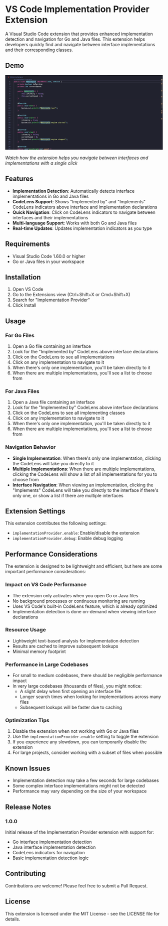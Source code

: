# VS Code Implementation Provider Extension

A Visual Studio Code extension that provides enhanced implementation detection and navigation for Go and Java files. This extension helps developers quickly find and navigate between interface implementations and their corresponding classes.


## Demo

![Implementation Provider Demo](media/implementation-provider-demo.gif)

*Watch how the extension helps you navigate between interfaces and implementations with a single click*

## Features

- **Implementation Detection**: Automatically detects interface implementations in Go and Java files
- **CodeLens Support**: Shows "Implemented by" and "Implements" CodeLens indicators above interface and implementation declarations
- **Quick Navigation**: Click on CodeLens indicators to navigate between interfaces and their implementations
- **Multi-language Support**: Works with both Go and Java files
- **Real-time Updates**: Updates implementation indicators as you type

## Requirements

- Visual Studio Code 1.60.0 or higher
- Go or Java files in your workspace

## Installation

1. Open VS Code
2. Go to the Extensions view (Ctrl+Shift+X or Cmd+Shift+X)
3. Search for "Implementation Provider"
4. Click Install

## Usage

### For Go Files

1. Open a Go file containing an interface
2. Look for the "Implemented by" CodeLens above interface declarations
3. Click on the CodeLens to see all implementations
4. Click on any implementation to navigate to it
5. When there's only one implementation, you'll be taken directly to it
6. When there are multiple implementations, you'll see a list to choose from

### For Java Files

1. Open a Java file containing an interface
2. Look for the "Implemented by" CodeLens above interface declarations
3. Click on the CodeLens to see all implementing classes
4. Click on any implementation to navigate to it
5. When there's only one implementation, you'll be taken directly to it
6. When there are multiple implementations, you'll see a list to choose from

### Navigation Behavior

- **Single Implementation**: When there's only one implementation, clicking the CodeLens will take you directly to it
- **Multiple Implementations**: When there are multiple implementations, clicking the CodeLens will show a list of all implementations for you to choose from
- **Interface Navigation**: When viewing an implementation, clicking the "Implements" CodeLens will take you directly to the interface if there's only one, or show a list if there are multiple interfaces

## Extension Settings

This extension contributes the following settings:

* `implementationProvider.enable`: Enable/disable the extension
* `implementationProvider.debug`: Enable debug logging

## Performance Considerations

The extension is designed to be lightweight and efficient, but here are some important performance considerations:

### Impact on VS Code Performance
- The extension only activates when you open Go or Java files
- No background processes or continuous monitoring are running
- Uses VS Code's built-in CodeLens feature, which is already optimized
- Implementation detection is done on-demand when viewing interface declarations

### Resource Usage
- Lightweight text-based analysis for implementation detection
- Results are cached to improve subsequent lookups
- Minimal memory footprint

### Performance in Large Codebases
- For small to medium codebases, there should be negligible performance impact
- In very large codebases (thousands of files), you might notice:
  - A slight delay when first opening an interface file
  - Longer search times when looking for implementations across many files
  - Subsequent lookups will be faster due to caching

### Optimization Tips
1. Disable the extension when not working with Go or Java files
2. Use the `implementationProvider.enable` setting to toggle the extension
3. If you experience any slowdown, you can temporarily disable the extension
4. For large projects, consider working with a subset of files when possible

## Known Issues

- Implementation detection may take a few seconds for large codebases
- Some complex interface implementations might not be detected
- Performance may vary depending on the size of your workspace

## Release Notes

### 1.0.0

Initial release of the Implementation Provider extension with support for:
- Go interface implementation detection
- Java interface implementation detection
- CodeLens indicators for navigation
- Basic implementation detection logic

## Contributing

Contributions are welcome! Please feel free to submit a Pull Request.

## License

This extension is licensed under the MIT License - see the LICENSE file for details. 